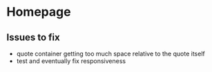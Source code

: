 # Homepage

## Issues to fix
- quote container getting too much  space relative to the quote itself
- test and eventually fix responsiveness